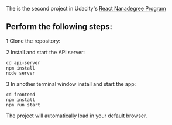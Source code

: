 The is the second project in Udacity's [React Nanadegree Program](https://www.udacity.com/course/react-nanodegree--nd019)

## Perform the following steps:

1 Clone the repository:


2 Install and start the API server:
```
cd api-server
npm install
node server
```
3 In another terminal window install and start the app:
```
cd frontend
npm install
npm run start
```

The project will automatically load in your default browser.
